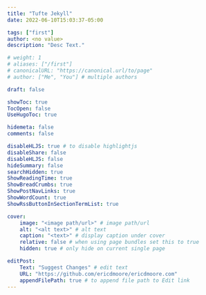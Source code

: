 ```yaml
---
title: "Tufte Jekyll"
date: 2022-06-10T15:03:37-05:00

tags: ["first"]
author: <no value>
description: "Desc Text."

# weight: 1
# aliases: ["/first"]
# canonicalURL: "https://canonical.url/to/page"
# author: ["Me", "You"] # multiple authors

draft: false

showToc: true
TocOpen: false
UseHugoToc: true

hidemeta: false
comments: false

disableHLJS: true # to disable highlightjs
disableShare: false
disableHLJS: false
hideSummary: false
searchHidden: true
ShowReadingTime: true
ShowBreadCrumbs: true
ShowPostNavLinks: true
ShowWordCount: true
ShowRssButtonInSectionTermList: true

cover:
    image: "<image path/url>" # image path/url
    alt: "<alt text>" # alt text
    caption: "<text>" # display caption under cover
    relative: false # when using page bundles set this to true
    hidden: true # only hide on current single page

editPost:
    Text: "Suggest Changes" # edit text
    URL: "https://github.com/ericdmoore/ericdmoore.com"
    appendFilePath: true # to append file path to Edit link
---
```


